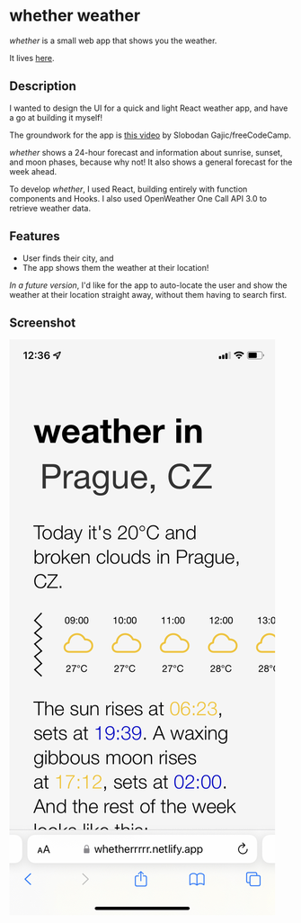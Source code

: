 # whether weather

*whether* is a small web app that shows you the weather. 

It lives [here](https://whetherrrrr.netlify.app).

## Description

I wanted to design the UI for a quick and light React weather app, and have a go at building it myself!

The groundwork for the app is [this video](https://www.youtube.com/watch?v=Reny0cTTv24&t=57s) by Slobodan Gajic/freeCodeCamp.

*whether* shows a 24-hour forecast and information about sunrise, sunset, and moon phases, because why not! It also shows a general forecast for the week ahead.

To develop *whether*, I used React, building entirely with function components and Hooks. I also used OpenWeather One Call API 3.0 to retrieve weather data.

## Features
* User finds their city, and
* The app shows them the weather at their location!

*In a future version*, I'd like for the app to auto-locate the user and show the weather at their location straight away, without them having to search first.

## Screenshot

![Screenshot of whether](public/screenshot.jpeg)